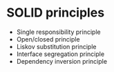 # SOLID principles

* Single responsibility principle
* Open/closed principle
* Liskov substitution principle
* Interface segregation principle
* Dependency inversion principle

